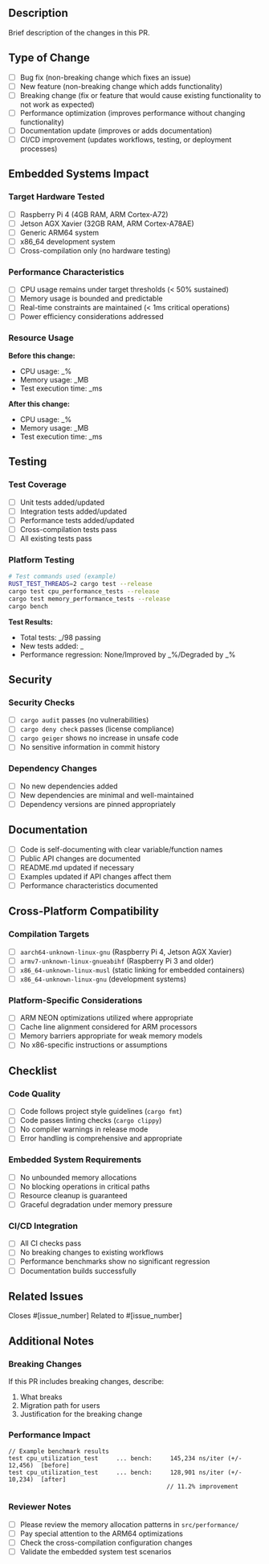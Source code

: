 ## Description

Brief description of the changes in this PR.

## Type of Change

- [ ] Bug fix (non-breaking change which fixes an issue)
- [ ] New feature (non-breaking change which adds functionality)
- [ ] Breaking change (fix or feature that would cause existing functionality to not work as expected)
- [ ] Performance optimization (improves performance without changing functionality)
- [ ] Documentation update (improves or adds documentation)
- [ ] CI/CD improvement (updates workflows, testing, or deployment processes)

## Embedded Systems Impact

### Target Hardware Tested
- [ ] Raspberry Pi 4 (4GB RAM, ARM Cortex-A72)
- [ ] Jetson AGX Xavier (32GB RAM, ARM Cortex-A78AE)
- [ ] Generic ARM64 system
- [ ] x86_64 development system
- [ ] Cross-compilation only (no hardware testing)

### Performance Characteristics
- [ ] CPU usage remains under target thresholds (< 50% sustained)
- [ ] Memory usage is bounded and predictable
- [ ] Real-time constraints are maintained (< 1ms critical operations)
- [ ] Power efficiency considerations addressed

### Resource Usage
**Before this change:**
- CPU usage: _%
- Memory usage: _MB
- Test execution time: _ms

**After this change:**
- CPU usage: _%
- Memory usage: _MB  
- Test execution time: _ms

## Testing

### Test Coverage
- [ ] Unit tests added/updated
- [ ] Integration tests added/updated
- [ ] Performance tests added/updated
- [ ] Cross-compilation tests pass
- [ ] All existing tests pass

### Platform Testing
```bash
# Test commands used (example)
RUST_TEST_THREADS=2 cargo test --release
cargo test cpu_performance_tests --release
cargo test memory_performance_tests --release
cargo bench
```

**Test Results:**
- Total tests: _/98 passing
- New tests added: _
- Performance regression: None/Improved by _%/Degraded by _%

## Security

### Security Checks
- [ ] `cargo audit` passes (no vulnerabilities)
- [ ] `cargo deny check` passes (license compliance)
- [ ] `cargo geiger` shows no increase in unsafe code
- [ ] No sensitive information in commit history

### Dependency Changes
- [ ] No new dependencies added
- [ ] New dependencies are minimal and well-maintained
- [ ] Dependency versions are pinned appropriately

## Documentation

- [ ] Code is self-documenting with clear variable/function names
- [ ] Public API changes are documented
- [ ] README.md updated if necessary
- [ ] Examples updated if API changes affect them
- [ ] Performance characteristics documented

## Cross-Platform Compatibility

### Compilation Targets
- [ ] `aarch64-unknown-linux-gnu` (Raspberry Pi 4, Jetson AGX Xavier)
- [ ] `armv7-unknown-linux-gnueabihf` (Raspberry Pi 3 and older)
- [ ] `x86_64-unknown-linux-musl` (static linking for embedded containers)
- [ ] `x86_64-unknown-linux-gnu` (development systems)

### Platform-Specific Considerations
- [ ] ARM NEON optimizations utilized where appropriate
- [ ] Cache line alignment considered for ARM processors
- [ ] Memory barriers appropriate for weak memory models
- [ ] No x86-specific instructions or assumptions

## Checklist

### Code Quality
- [ ] Code follows project style guidelines (`cargo fmt`)
- [ ] Code passes linting checks (`cargo clippy`)  
- [ ] No compiler warnings in release mode
- [ ] Error handling is comprehensive and appropriate

### Embedded System Requirements
- [ ] No unbounded memory allocations
- [ ] No blocking operations in critical paths
- [ ] Resource cleanup is guaranteed
- [ ] Graceful degradation under memory pressure

### CI/CD Integration
- [ ] All CI checks pass
- [ ] No breaking changes to existing workflows
- [ ] Performance benchmarks show no significant regression
- [ ] Documentation builds successfully

## Related Issues

Closes #[issue_number]
Related to #[issue_number]

## Additional Notes

<!-- Any additional information that reviewers should know -->

### Breaking Changes

If this PR includes breaking changes, describe:
1. What breaks
2. Migration path for users
3. Justification for the breaking change

### Performance Impact

<!-- Include benchmark results if this change affects performance -->

```
// Example benchmark results
test cpu_utilization_test     ... bench:     145,234 ns/iter (+/- 12,456)  [before]
test cpu_utilization_test     ... bench:     128,901 ns/iter (+/- 10,234)  [after]
                                            // 11.2% improvement
```

### Reviewer Notes

<!-- Specific areas where you'd like reviewer focus -->

- [ ] Please review the memory allocation patterns in `src/performance/`
- [ ] Pay special attention to the ARM64 optimizations
- [ ] Check the cross-compilation configuration changes
- [ ] Validate the embedded system test scenarios